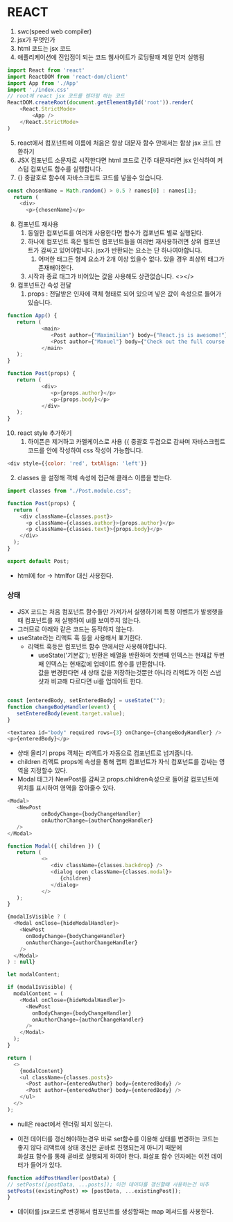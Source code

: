 # REACT
1. swc(speed web compiler)
2. jsx가 무엇인가
3. html 코드는 jsx 코드
4. 애플리케이션에 진입점이 되는 코드 웹사이트가 로딩될때 제일 먼저 실행됨
```javascript
import React from 'react'
import ReactDOM from 'react-dom/client'
import App from './App'
import './index.css'
// root에 react jsx 코드를 렌더링 하는 코드
ReactDOM.createRoot(document.getElementById('root')).render(
    <React.StrictMode>
        <App />
    </React.StrictMode>
)
```
5. react에서 컴포넌트에 이름에 처음은 항상 대문자 함수 안에서는 함상 jsx 코드 반환하기
6. JSX 컴포넌트 소문자로 시작한다면 html 코드로 간주 대문자라면 jsx 인식하여 커스텀 컴포넌트 함수를 실행합니다.
7. {} 중괄호로 함수에 자바스크립트 코드를 넣을수 있습니다.
```javascript
const chosenName = Math.random() > 0.5 ? names[0] : names[1];
  return (
    <div>
      <p>{chosenName}</p>
```
8. 컴포넌트 재사용
    1. 동일한 컴포넌트를 여러개 사용한다면 함수가 컴포넌트 별로 실행된다.
    2. 하나에 컴포넌트 혹은 빌트인 컴포넌트들을 여러번 재사용하려면 상위 컴포넌트가 감싸고 있어야합니다. jsx가 반환되는 요소는 단 하나여야합니다.
        1. 어떠한 태그든 형제 요소가 2개 이상 있을수 없다. 있을 경우 최상위 태그가 존재해야한다.
    3. 시작과 종료 태그가 비어있는 값을 사용해도 상관없습니다. <></>
9. 컴포넌트간 속성 전달
    1. props : 전달받은 인자에 객체 형태로 되어 있으며 넣은 값이 속성으로 들어가 있습니다.
```javascript
function App() {
   return (
           <main>
              <Post author={"Maximilian"} body={"React.js is awesome!"} />
              <Post author={"Manuel"} body={"Check out the full course!"} />
           </main>
   );
}

function Post(props) {
   return (
           <div>
              <p>{props.author}</p>
              <p>{props.body}</p>
           </div>
   );
}
```

10. react style 추가하기
    1. 하이픈은 제거하고 카멜케이스로 사용 {{ 중괄호 두겹으로 감싸며 자바스크립트 코드를 안에 작성하여 css 작성이 가능합니다.
```javascript
<div style={{color: 'red', txtAlign: 'left'}}
```
2. classes 을 설정해 객체 속성에 접근해 클래스 이름을 받는다.
```javascript
import classes from "./Post.module.css";

function Post(props) {
  return (
    <div className={classes.post}>
      <p className={classes.author}>{props.author}</p>
      <p className={classes.text}>{props.body}</p>
    </div>
  );
}

export default Post;

```
* html에 for -> htmlfor 대신 사용한다.

### 상태
* JSX 코드는 처음 컴포넌트 함수들만 가져가서 실행하기에 특정 이벤트가 발생햇을때 컴포넌트를 재 실행하여 ui를 보여주지 않는다.
* 그러므로 아래와 같은 코드는 동작하지 않는다.
* useState라는 리액트 훅 등을 사용해서 표기한다.
    * 리액트 훅등은 컴포넌트 함수 안에서만 사용해야합니다.
        * useState('기본값'); 반환은 배열을 반환하며 첫번째 인덱스는 현재값 두번째 인덱스는 현재값에 업데이트 함수를 반환합니다.
          <br>값을 변경한다면 새 상태 값을 저장하는것뿐만 아니라 리액트가 이전 스냅샷과 비교해 다르다면 ui를 업데이트 한다.
```javascript

const [enteredBody, setEnteredBody] = useState("");
function changeBodyHandler(event) {
   setEnteredBody(event.target.value);
}

<textarea id="body" required rows={3} onChange={changeBodyHandler} />
<p>{enteredBody}</p>
```
* 샹태 올리기 props 객체는 리액트가 자동으로 컴포넌트로 넘겨줍니다.
* children 리액트 props에 속성을 통해 랩퍼 컴포넌트가 자식 컴포넌트를 감싸는 영역을 지정할수 있다.
* Modal 태그가 NewPost를 감싸고 props.children속성으로 들어갈 컴포넌트에 위치를 표시하여 영역을 잡아줄수 있다.
```javascript
<Modal>
   <NewPost
           onBodyChange={bodyChangeHandler}
           onAuthorChange={authorChangeHandler}
   />
</Modal>

function Modal({ children }) {
   return (
           <>
              <div className={classes.backdrop} />
              <dialog open className={classes.modal}>
                 {children}
              </dialog>
           </>
   );
}
```

```javascript
{modalIsVisible ? (
  <Modal onClose={hideModalHandler}>
    <NewPost
      onBodyChange={bodyChangeHandler}
      onAuthorChange={authorChangeHandler}
    />
  </Modal>
) : null}
```

```javascript
let modalContent;

if (modalIsVisible) {
  modalContent = (
    <Modal onClose={hideModalHandler}>
      <NewPost
        onBodyChange={bodyChangeHandler}
        onAuthorChange={authorChangeHandler}
      />
    </Modal>
  );
}

return (
  <>
    {modalContent}
    <ul className={classes.posts}>
      <Post author={enteredAuthor} body={enteredBody} />
      <Post author={enteredAuthor} body={enteredBody} />
    </ul>
  </>
);
```
* null은 react에서 렌더링 되지 않는다.

* 이전 데이터를 갱신해야하는경우 바로 set함수를 이용해 상태를 변경하는 코드는 좋지 않다 리액트에 상태 갱신은 곧바로 진행되는게 아니기 때문에
  <br>화살표 함수를 통해 곧바로 실행되게 하여야 한다. 화살표 함수 인자에는 이전 데이터가 들어가 있다.
```javascript
function addPostHandler(postData) {
// setPosts([postData, ...posts]); 이전 데이터를 갱신할떄 사용하는건 비추
setPosts((existingPost) => [postData, ...existingPost]);
}
```
* 데이터를 jsx코드로 변경해서 컴포넌트를 생성할때는 map 메서드를 사용한다.
